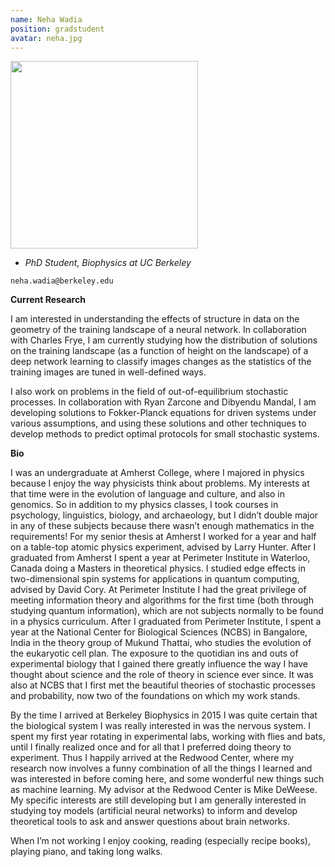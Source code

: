 ```yaml
---
name: Neha Wadia
position: gradstudent
avatar: neha.jpg
---
```


<img width="300" src="{{site.baseurl}}/images/people/{{page.avatar}}" data-action="zoom">

- _PhD Student, Biophysics at UC Berkeley_<br>

<i class="fa fa-envelope-o"></i> `neha.wadia@berkeley.edu`

**Current Research**

I am interested in understanding the effects of structure in data on the geometry of the training landscape of a neural network. In collaboration with Charles Frye, I am currently studying how the distribution of solutions on the training landscape (as a function of height on the landscape) of a deep network learning to classify images changes as the statistics of the training images are tuned in well-defined ways.

I also work on problems in the field of out-of-equilibrium stochastic processes. In collaboration with Ryan Zarcone and Dibyendu Mandal, I am developing solutions to Fokker-Planck equations for driven systems under various assumptions, and using these solutions and other techniques to develop methods to predict optimal protocols for small stochastic systems.

**Bio**

I was an undergraduate at Amherst College, where I majored in physics because I enjoy the way physicists think about problems. My interests at that time were in the evolution of language and culture, and also in genomics. So in addition to my physics classes, I took courses in psychology, linguistics, biology, and archaeology, but I didn’t double major in any of these subjects because there wasn’t enough mathematics in the requirements! For my senior thesis at Amherst I worked for a year and half on a table-top atomic physics experiment, advised by Larry Hunter. After I graduated from Amherst I spent a year at Perimeter Institute in Waterloo, Canada doing a Masters in theoretical physics. I studied edge effects in two-dimensional spin systems for applications in quantum computing, advised by David Cory. At Perimeter Institute I had the great privilege of meeting information theory and algorithms for the first time (both through studying quantum information), which are not subjects normally to be found in a physics curriculum. After I graduated from Perimeter Institute, I spent a year at the National Center for Biological Sciences (NCBS) in Bangalore, India in the theory group of Mukund Thattai, who studies the evolution of the eukaryotic cell plan. The exposure to the quotidian ins and outs of experimental biology that I gained there greatly influence the way I have thought about science and the role of theory in science ever since. It was also at NCBS that I first met the beautiful theories of stochastic processes and probability, now two of the foundations on which my work stands.

By the time I arrived at Berkeley Biophysics in 2015 I was quite certain that the biological system I was really interested in was the nervous system. I spent my first year rotating in experimental labs, working with flies and bats, until I finally realized once and for all that I preferred doing theory to experiment. Thus I happily arrived at the Redwood Center, where my research now involves a funny combination of all the things I learned and was interested in before coming here, and some wonderful new things such as machine learning. My advisor at the Redwood Center is Mike DeWeese. My specific interests are still developing but I am generally interested in studying toy models (artificial neural networks) to inform and develop theoretical tools to ask and answer questions about brain networks.

When I’m not working I enjoy cooking, reading (especially recipe books), playing piano, and taking long walks.
